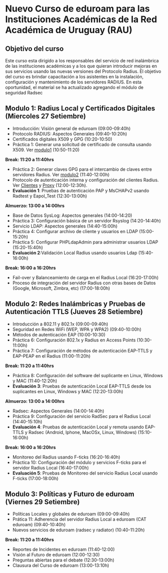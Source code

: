 # Nuevo Curso de **eduroam** para las Instituciones Académicas de la Red Académica de Uruguay (RAU)

## Objetivo del curso

Este curso esta dirigido a los responsables del servicio de red inalámbrica de las instituciones académicas y a los que quieran introducir mejoras en sus servicios usando las nuevas versiones del Protocolo Radius. El objetivo del curso es brindar capacitación a los asistentes en la instalación, configuración y mantenimiento de los servidores RADIUS. En esta oportunidad, el material se ha actualizado agregando el módulo de seguridad Radsec

## Modulo 1: Radius Local y Certificados Digitales (Miercoles 27 Setiembre)

- Introducción: Visión general de eduroam (09:00-09:40h)
- Protocolo RADIUS: Aspectos Generales (09:40-10:20h)
- Certificados digitales X509 y GPG (10:20-10:50)
- Práctica 1: Generar una solicitud de certificado de consulta usando X509. Ver [modulo1](https://github.com/richardqa/curso-eduroam/blob/master/modulos/Configura-Certs.md) (10:50-11:20)

**Break: 11:20 a 11:40hrs**

- Práctica 2: Generar claves GPG para el intercambio de claves entre servidores Radius. Ver [modulo2](https://github.com/richardqa/curso-eduroam/blob/master/modulos/Configura-GPG.md) (11:40-12:00h)
- Protocolo de autenticación interna y configuración del clientes Radius. Ver [Clientes](https://github.com/richardqa/curso-eduroam/blob/master/modulos/Freeradius3.x/configuraciones/clients.md) y [Proxy](https://github.com/richardqa/curso-eduroam/blob/master/modulos/Freeradius3.x/configuraciones/proxy.md) (12:00-12:30h).
- **Evaluación 1**: Pruebas de autenticación PAP y MsCHAPv2 usando Radtest y Eapol_Test (12:30-13:00h)

**Almuerzo: 13:00 a 14:00hrs**

- Base de Datos SysLog: Aspectos generales (14:00-14:20)
- Práctica 3: Configuración básica de un servidor Rsyslog (14:20-14:40h)
- Servicio LDAP: Aspectos generales (14:40-15:00h)
- Práctica 4: Configurar archivo de cliente y usuarios en LDAP (15:00-15:20h)
- Práctica 5: Configurar PHPLdapAdmin para administrar usuarios LDAP (15:20-15:40h)
- **Evaluación 2**:Validación Local Radius usando usuarios Ldap (15:40-16:00h)

**Break: 16:00 a 16:20hrs**

- Fail-over y Balanceamiento de carga en el Radius Local (16:20-17:00h)
- Proceso de integración del servidor Radius con otras bases de Datos (Google, Microsoft, Zimbra, etc) (17:00-18:00h)

## Modulo 2: Redes Inalámbricas y Pruebas de Autenticación TTLS (Jueves 28 Setiembre)

- Introducción a 802.11 y 802.1x (09:00-09:40h)
- Seguridad en Redes WiFi (WEP, WPA y WPA2) (09:40-10:00h)
- Métodos de autenticación EAP (10:00-10:30)
- Práctica 6: Configuración 802.1x y Radius en Access Points (10:30-11:00h)
- Práctica 7: Configuración de métodos de autenticación EAP-TTLS y EAP-PEAP en el Radius (11:00-11:20h)

**Break: 11:20 a 11:40hrs**

- Práctica 8: Configuración del software del suplicante en Linux, Windows y MAC (11:40-12:20h)
- **Evaluación 3**: Pruebas de autenticación Local EAP-TTLS desde los suplicantes en Linux, Windows y MAC (12:20-13:00h)

**Almuerzo: 13:00 a 14:00hrs**

- Radsec: Aspectos Generales (14:00-14:40h)
- Práctica 9: Configuración del servicio RadSec para el Radius Local (14:40-15:10h)
- **Evaluación 4**: Pruebas de autenticación Local y remota usando EAP-TTLS y Radsec (Android, Iphone, MacOSx, Linux, Windows) (15:10-16:00h)

**Break: 16:00 a 16:20hrs**

- Monitoreo del Radius usando F-ticks (16:20-16:40h)
- Práctica 10: Configuración del módulo y servicios F-ticks para el servidor Radius Local (16:40-17:00h)
- **Evaluación 5**: Pruebas de Monitoreo del servicio Radius Local usando F-ticks (17:00-18:00h)

## Modulo 3: Políticas y Futuro de eduroam (Viernes 29 Setiembre)

- Políticas Locales y globales de eduroam (09:00-09:40h)
- Prática 11: Adherencia del servidor Radius Local a eduroam (CAT eduroam) (09:40-10:40h)
- Nuevos servicios de eduroam (radsec y radiator) (10:40-11:20h)

**Break: 11:20 a 11:40hrs**

- Reportes de Incidentes en eduroam (11:40-12:00)
- Visión al Futuro de eduroam (12:00-12:30)
- Preguntas abiertas para el debate (12:30-13:00h)
- Clausura del Curso de eduroam (13:00-13:10h)
